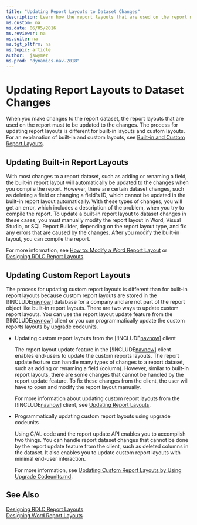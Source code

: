 ```yaml
---
title: "Updating Report Layouts to Dataset Changes"
description: Learn how the report layouts that are used on the report must to be updated to the changes when you make changes to the report dataset.
ms.custom: na
ms.date: 06/05/2016
ms.reviewer: na
ms.suite: na
ms.tgt_pltfrm: na
ms.topic: article
author:  jswymer
ms.prod: "dynamics-nav-2018"
---
```

# Updating Report Layouts to Dataset Changes
When you make changes to the report dataset, the report layouts that are used on the report must to be updated to the changes. The process for updating report layouts is different for built-in layouts and custom layouts. For an explanation of built-in and custom layouts, see [Built-in and Custom Report Layouts](managing-report-layouts.md).  

## Updating Built-in Report Layouts  
 With most changes to a report dataset, such as adding or renaming a field, the built-in report layout will automatically be updated to the changes when you compile the report. However, there are certain dataset changes, such as deleting a field or changing a field's ID, which cannot be updated in the built-in report layout automatically. With these types of changes, you will get an error, which includes a description of the problem, when you try to compile the report. To update a built-in report layout to dataset changes in these cases, you must manually modify the report layout in Word, Visual Studio, or SQL Report Builder, depending on the report layout type, and fix any errors that are caused by the changes. After you modify the built-in layout, you can compile the report.  

 For more information, see [How to: Modify a Word Report Layout](How-to--Modify-a-Word-Report-Layout.md) or [Designing RDLC Report Layouts](Designing-RDLC-Report-Layouts.md).  

## Updating Custom Report Layouts  
 The process for updating custom report layouts is different than for built-in report layouts because custom report layouts are stored in the [!INCLUDE[navnow](includes/navnow_md.md)] database for a company and are not part of the report object like built-in report layouts. There are two ways to update custom report layouts. You can use the report layout update feature from the [!INCLUDE[navnow](includes/navnow_md.md)] client or you can programmatically update the custom reports layouts by upgrade codeunits.  

-   Updating custom report layouts from the [!INCLUDE[navnow](includes/navnow_md.md)] client  

     The report layout update feature in the [!INCLUDE[navnow](includes/navnow_md.md)] client enables end-users to update the custom reports layouts. The report update feature can handle many types of changes to a report dataset, such as adding or renaming a field \(column\). However, similar to built-in report layouts, there are some changes that cannot be handled by the report update feature. To fix these changes from the client, the user will have to open and modify the report layout manually.  

     For more information about updating custom report layouts from the [!INCLUDE[navnow](includes/navnow_md.md)] client, see [Updating Report Layouts](managing-report-Layouts.md).  

-   Programmatically updating custom report layouts using upgrade codeunits  

     Using C/AL code and the report update API enables you to accomplish two things. You can handle report dataset changes that cannot be done by the report update feature from the client, such as deleted columns in the dataset. It also enables you to update custom report layouts with minimal end-user interaction.  

     For more information, see [Updating Custom Report Layouts by Using Upgrade Codeunits.md](Updating-Custom-Report-Layouts-by-Using-Upgrade-Codeunits.md).  

## See Also   
 [Designing RDLC Report Layouts](Designing-RDLC-Report-Layouts.md)   
 [Designing Word Report Layouts](Designing-Word-Report-Layouts.md)  
